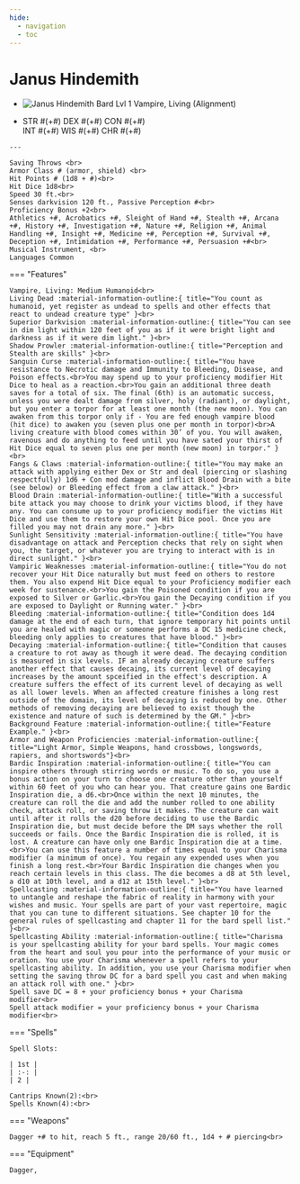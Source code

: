```yaml
---
hide:
  - navigation
  - toc
---
```


# Janus Hindemith

<div class="grid cards" markdown>
  
-   
    <img src="https://half-guinea-press.github.io/Nocturnal_Campaign/images/Janus_Hindemith.jpg" alt="Janus Hindemith">
    Bard Lvl 1 Vampire, Living (Alignment)

-    STR #(+#) DEX #(+#) CON #(+#)<br>INT #(+#) WIS #(+#) CHR #(+#)

    ---
    
    Saving Throws <br>
    Armor Class # (armor, shield) <br>
    Hit Points # (1d8 + #)<br>
    Hit Dice 1d8<br>
    Speed 30 ft.<br>
    Senses darkvision 120 ft., Passive Perception #<br>
    Proficiency Bonus +2<br>
    Athletics +#, Acrobatics +#, Sleight of Hand +#, Stealth +#, Arcana +#, History +#, Investigation +#, Nature +#, Religion +#, Animal Handling +#, Insight +#, Medicine +#, Perception +#, Survival +#, Deception +#, Intimidation +#, Performance +#, Persuasion +#<br>
    Musical Instrument, <br>
    Languages Common

=== "Features"

    Vampire, Living: Medium Humanoid<br>
    Living Dead :material-information-outline:{ title="You count as humanoid, yet register as undead to spells and other effects that react to undead creature type" }<br>
    Superior Darkvision :material-information-outline:{ title="You can see in dim light within 120 feet of you as if it were bright light and darkness as if it were dim light." }<br>
    Shadow Prowler :material-information-outline:{ title="Perception and Stealth are skills" }<br>
    Sanguin Curse :material-information-outline:{ title="You have resistance to Necrotic damage and Immunity to Bleeding, Disease, and Poison effects.<br>You may spend up to your proficiency modifier Hit Dice to heal as a reaction.<br>You gain an additional three death saves for a total of six. The final (6th) is an automatic success, unless you were dealt damage from silver, holy (radiant), or daylight, but you enter a torpor for at least one month (the new moon). You can awaken from this torpor only if - You are fed enough vampire blood (hit dice) to awaken you (seven plus one per month in torpor)<br>A living creature with blood comes within 30’ of you. You will awaken, ravenous and do anything to feed until you have sated your thirst of Hit Dice equal to seven plus one per month (new moon) in torpor." }<br>
    Fangs & Claws :material-information-outline:{ title="You may make an attack with applying either Dex or Str and deal (piercing or slashing respectfully) 1d6 + Con mod damage and inflict Blood Drain with a bite (see below) or Bleeding effect from a claw attack." }<br>
    Blood Drain :material-information-outline:{ title="With a successful bite attack you may choose to drink your victims blood, if they have any. You can consume up to your proficiency modifier the victims Hit Dice and use them to restore your own Hit Dice pool. Once you are filled you may not drain any more." }<br>
    Sunlight Sensitivity :material-information-outline:{ title="You have disadvantage on attack and Perception checks that rely on sight when you, the target, or whatever you are trying to interact with is in direct sunlight." }<br>
    Vampiric Weaknesses :material-information-outline:{ title="You do not recover your Hit Dice naturally but must feed on others to restore them. You also expend Hit Dice equal to your Proficiency modifier each week for sustenance.<br>You gain the Poisoned condition if you are exposed to Silver or Garlic.<br>You gain the Decaying condition if you are exposed to Daylight or Running water." }<br>
    Bleeding :material-information-outline:{ title="Condition does 1d4 damage at the end of each turn, that ignore temporary hit points until you are healed with magic or someone performs a DC 15 medicine check, bleeding only applies to creatures that have blood." }<br>
    Decaying :material-information-outline:{ title="Condition that causes a creature to rot away as though it were dead. The decaying condition is measured in six levels. IF an already decaying creature suffers another effect that causes decaing, its current level of decaying increases by the amount spceified in the effect's description. A creature suffers the effect of its current level of decaying as well as all lower levels. When an affected creature finishes a long rest outside of the domain, its level of decaying is reduced by one. Other methods of removing decaying are believed to exist though the existence and nature of such is determined by the GM." }<br>
    Background Feature :material-information-outline:{ title="Feature Example." }<br>
    Armor and Weapon Proficiencies :material-information-outline:{ title="Light Armor, Simple Weapons, hand crossbows, longswords, rapiers, and shortswords"}<br>
    Bardic Inspiration :material-information-outline:{ title="You can inspire others through stirring words or music. To do so, you use a bonus action on your turn to choose one creature other than yourself within 60 feet of you who can hear you. That creature gains one Bardic Inspiration die, a d6.<br>Once within the next 10 minutes, the creature can roll the die and add the number rolled to one ability check, attack roll, or saving throw it makes. The creature can wait until after it rolls the d20 before deciding to use the Bardic Inspiration die, but must decide before the DM says whether the roll succeeds or fails. Once the Bardic Inspiration die is rolled, it is lost. A creature can have only one Bardic Inspiration die at a time.<br>You can use this feature a number of times equal to your Charisma modifier (a minimum of once). You regain any expended uses when you finish a long rest.<br>Your Bardic Inspiration die changes when you reach certain levels in this class. The die becomes a d8 at 5th level, a d10 at 10th level, and a d12 at 15th level." }<br>
    Spellcasting :material-information-outline:{ title="You have learned to untangle and reshape the fabric of reality in harmony with your wishes and music. Your spells are part of your vast repertoire, magic that you can tune to different situations. See chapter 10 for the general rules of spellcasting and chapter 11 for the bard spell list." }<br>
    Spellcasting Ability :material-information-outline:{ title="Charisma is your spellcasting ability for your bard spells. Your magic comes from the heart and soul you pour into the performance of your music or oration. You use your Charisma whenever a spell refers to your spellcasting ability. In addition, you use your Charisma modifier when setting the saving throw DC for a bard spell you cast and when making an attack roll with one." }<br>
    Spell save DC = 8 + your proficiency bonus + your Charisma modifier<br>
    Spell attack modifier = your proficiency bonus + your Charisma modifier<br>

=== "Spells"

    Spell Slots:

    | 1st |
    | :-: |
    | 2 |

    Cantrips Known(2):<br>
    Spells Known(4):<br>

=== "Weapons"
  

    Dagger +# to hit, reach 5 ft., range 20/60 ft., 1d4 + # piercing<br>

=== "Equipment"

    Dagger, 

</div>
